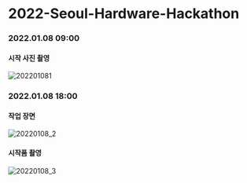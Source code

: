 # 2022-Seoul-Hardware-Hackathon
### 2022.01.08 09:00
#### 시작 사진 촬영
![202201081](https://user-images.githubusercontent.com/97210816/148621618-ecd5bf24-ca7f-4076-ad49-8937949e722f.jpg)

### 2022.01.08 18:00
#### 작업 장면
![20220108_2](https://user-images.githubusercontent.com/97210816/148641623-c7a12419-21cd-4bf0-b181-8eb20c588099.jpg)
#### 시작품 촬영
![20220108_3](https://user-images.githubusercontent.com/97210816/148641829-7d8295c8-2e77-4400-a41f-9e126ba6dc72.jpg)
